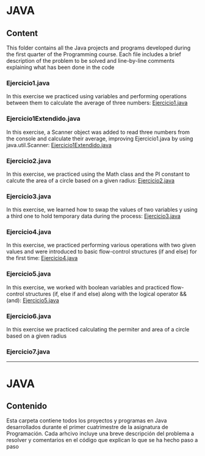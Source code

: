# JAVA

## Content

This folder contains all the Java projects and programs developed during the first quarter of the Programming course. Each file includes a brief description of the problem to 
be solved and line-by-line comments explaining what has been done in the code 


### Ejercicio1.java
In this exercise we practiced using variables and performing operations between them to calculate the average of three numbers: [Ejercicio1.java](Ejercicio1.java)

### Ejercicio1Extendido.java
In this exercise, a Scanner object was added to read three numbers from the console and calculate their average, improving Ejercicio1.java by using java.util.Scanner: 
[Ejercicio1Extendido.java](Ejercicio1Extendido.java)

### Ejercicio2.java
In this exercise, we practiced using the Math class and the PI constant to calcute the area of a circle based on a given radius: [Ejercicio2.java](Ejercicio2.java)

### Ejercicio3.java
In this exercise, we learned how to swap the values of two variables y using a third one to hold temporary data during the process: [Ejercicio3.java](Ejercicio3.java)

### Ejercicio4.java
In this exercise, we practiced performing various operations with two given values and were introduced  to basic flow-control structures (if and else) for the first time: [Ejercicio4.java](Ejercicio4.java)

### Ejercicio5.java
In this exercise, we worked with boolean variables and practiced flow-control structures (if, else if and else) along with the logical operator && (and): [Ejercicio5.java](Ejercicio5.java)

### Ejercicio6.java
In this exercise we practiced calculating the permiter and area of a circle based on a given radius

### Ejercicio7.java

------------

# JAVA

## Contenido

Esta carpeta contiene todos los proyectos y programas en Java desarrollados durante el primer cuatrimestre de la asignatura de Programación. Cada arhcivo incluye una breve descripción del 
problema a resolver y comentarios en el código que explican lo que se ha hecho paso a paso
